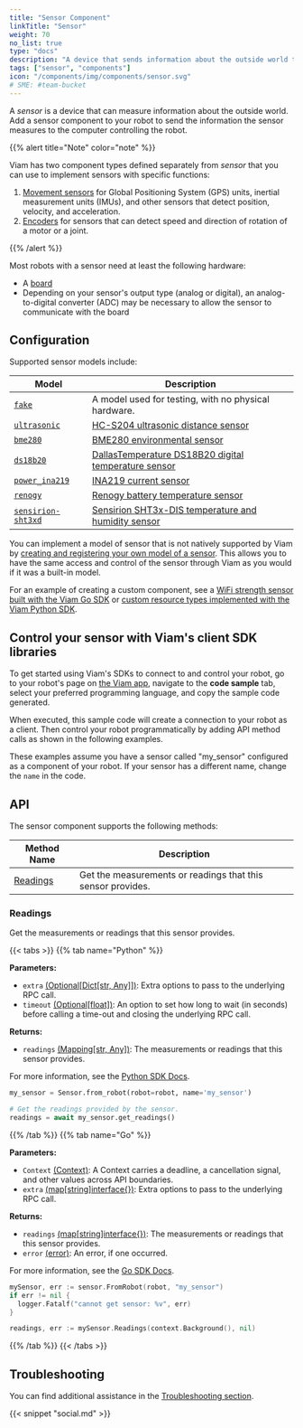 ```yaml
---
title: "Sensor Component"
linkTitle: "Sensor"
weight: 70
no_list: true
type: "docs"
description: "A device that sends information about the outside world to the computer controlling a robot."
tags: ["sensor", "components"]
icon: "/components/img/components/sensor.svg"
# SME: #team-bucket
---
```


A *sensor* is a device that can measure information about the outside world.
Add a sensor component to your robot to send the information the sensor measures to the computer controlling the robot.

{{% alert title="Note" color="note" %}}

Viam has two component types defined separately from *sensor* that you can use to implement sensors with specific functions:

1. [Movement sensors](/components/movement-sensor/) for Global Positioning System (GPS) units, inertial measurement units (IMUs), and other sensors that detect position, velocity, and acceleration.
2. [Encoders](/components/encoder/) for sensors that can detect speed and direction of rotation of a motor or a joint.

{{% /alert %}}

Most robots with a sensor need at least the following hardware:

- A [board](/components/board/)
- Depending on your sensor's output type (analog or digital), an analog-to-digital converter (ADC) may be necessary to allow the sensor to communicate with the board

## Configuration

Supported sensor models include:

| Model | Description |
| ----- | ----------- |
| [`fake`](fake) | A model used for testing, with no physical hardware. |
| [`ultrasonic`](ultrasonic) | [HC-S204 ultrasonic distance sensor](https://www.sparkfun.com/products/15569) |
| [`bme280`](bme280) | [BME280 environmental sensor](https://www.adafruit.com/product/2652) |
| [`ds18b20`](ds18b20) | [DallasTemperature DS18B20 digital temperature sensor](https://www.adafruit.com/product/381) |
| [`power_ina219`](power_ina219) | [INA219 current sensor](https://www.amazon.com/dp/B07QJW6L4C) |
| [`renogy`](renogy)| [Renogy battery temperature sensor](https://www.amazon.com/Renogy-Battery-Temperature-Sensor-Controllers/dp/B07WMMJFWY) |
| [`sensirion-sht3xd`](sensirion-sht3xd) | [Sensirion SHT3x-DIS temperature and humidity sensor](https://www.adafruit.com/product/2857) |

You can implement a model of sensor that is not natively supported by Viam by [creating and registering your own model of a sensor](/program/extend/modular-resources/).
This allows you to have the same access and control of the sensor through Viam as you would if it was a built-in model.

For an example of creating a custom component, see a [WiFi strength sensor built with the Viam Go SDK](https://github.com/viam-labs/wifi-sensor/blob/main/linuxwifi/linuxwifi.go) or [custom resource types implemented with the Viam Python SDK](https://github.com/viamrobotics/viam-python-sdk/tree/main/examples/module).

## Control your sensor with Viam's client SDK libraries

To get started using Viam's SDKs to connect to and control your robot, go to your robot's page on [the Viam app](https://app.viam.com), navigate to the **code sample** tab, select your preferred programming language, and copy the sample code generated.

When executed, this sample code will create a connection to your robot as a client.
Then control your robot programmatically by adding API method calls as shown in the following examples.

These examples assume you have a sensor called "my_sensor" configured as a component of your robot.
If your sensor has a different name, change the `name` in the code.

## API

The sensor component supports the following methods:

| Method Name | Description |
| ----------- | ----------- |
| [Readings](#readings) | Get the measurements or readings that this sensor provides. |

### Readings

Get the measurements or readings that this sensor provides.

{{< tabs >}}
{{% tab name="Python" %}}

**Parameters:**

- `extra` [(Optional[Dict[str, Any]])](https://docs.python.org/library/typing.html#typing.Optional): Extra options to pass to the underlying RPC call.
- `timeout` [(Optional[float])](https://docs.python.org/library/typing.html#typing.Optional): An option to set how long to wait (in seconds) before calling a time-out and closing the underlying RPC call.

**Returns:**

- `readings` [(Mapping[str, Any])](https://docs.python.org/3/library/typing.html#typing.Mapping): The measurements or readings that this sensor provides.

For more information, see the [Python SDK Docs](https://python.viam.dev/autoapi/viam/components/sensor/index.html#viam.components.sensor.Sensor.get_readings).

```python
my_sensor = Sensor.from_robot(robot=robot, name='my_sensor')

# Get the readings provided by the sensor.
readings = await my_sensor.get_readings()
```

{{% /tab %}}
{{% tab name="Go" %}}

**Parameters:**

- `Context` [(Context)](https://pkg.go.dev/context): A Context carries a deadline, a cancellation signal, and other values across API boundaries.
- `extra` [(map[string]interface{})](https://pkg.go.dev/google.golang.org/protobuf/types/known/structpb): Extra options to pass to the underlying RPC call.

**Returns:**

- `readings` [(map[string]interface{})](https://pkg.go.dev/google.golang.org/protobuf/types/known/structpb): The measurements or readings that this sensor provides.
- `error` [(error)](https://pkg.go.dev/builtin#error): An error, if one occurred.

For more information, see the [Go SDK Docs](https://pkg.go.dev/go.viam.com/rdk/components/sensor#Sensor).

```go
mySensor, err := sensor.FromRobot(robot, "my_sensor")
if err != nil {
  logger.Fatalf("cannot get sensor: %v", err)
}

readings, err := mySensor.Readings(context.Background(), nil)
```

{{% /tab %}}
{{< /tabs >}}

## Troubleshooting

You can find additional assistance in the [Troubleshooting section](/appendix/troubleshooting/).

{{< snippet "social.md" >}}
